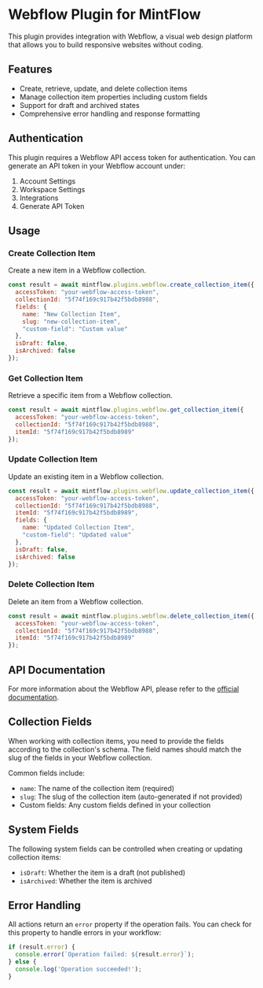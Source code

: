 # Webflow Plugin for MintFlow

This plugin provides integration with Webflow, a visual web design platform that allows you to build responsive websites without coding.

## Features

- Create, retrieve, update, and delete collection items
- Manage collection item properties including custom fields
- Support for draft and archived states
- Comprehensive error handling and response formatting

## Authentication

This plugin requires a Webflow API access token for authentication. You can generate an API token in your Webflow account under:

1. Account Settings
2. Workspace Settings
3. Integrations
4. Generate API Token

## Usage

### Create Collection Item

Create a new item in a Webflow collection.

```javascript
const result = await mintflow.plugins.webflow.create_collection_item({
  accessToken: "your-webflow-access-token",
  collectionId: "5f74f169c917b42f5bdb8988",
  fields: {
    name: "New Collection Item",
    slug: "new-collection-item",
    "custom-field": "Custom value"
  },
  isDraft: false,
  isArchived: false
});
```

### Get Collection Item

Retrieve a specific item from a Webflow collection.

```javascript
const result = await mintflow.plugins.webflow.get_collection_item({
  accessToken: "your-webflow-access-token",
  collectionId: "5f74f169c917b42f5bdb8988",
  itemId: "5f74f169c917b42f5bdb8989"
});
```

### Update Collection Item

Update an existing item in a Webflow collection.

```javascript
const result = await mintflow.plugins.webflow.update_collection_item({
  accessToken: "your-webflow-access-token",
  collectionId: "5f74f169c917b42f5bdb8988",
  itemId: "5f74f169c917b42f5bdb8989",
  fields: {
    name: "Updated Collection Item",
    "custom-field": "Updated value"
  },
  isDraft: false,
  isArchived: false
});
```

### Delete Collection Item

Delete an item from a Webflow collection.

```javascript
const result = await mintflow.plugins.webflow.delete_collection_item({
  accessToken: "your-webflow-access-token",
  collectionId: "5f74f169c917b42f5bdb8988",
  itemId: "5f74f169c917b42f5bdb8989"
});
```

## API Documentation

For more information about the Webflow API, please refer to the [official documentation](https://developers.webflow.com/).

## Collection Fields

When working with collection items, you need to provide the fields according to the collection's schema. The field names should match the slug of the fields in your Webflow collection.

Common fields include:

- `name`: The name of the collection item (required)
- `slug`: The slug of the collection item (auto-generated if not provided)
- Custom fields: Any custom fields defined in your collection

## System Fields

The following system fields can be controlled when creating or updating collection items:

- `isDraft`: Whether the item is a draft (not published)
- `isArchived`: Whether the item is archived

## Error Handling

All actions return an `error` property if the operation fails. You can check for this property to handle errors in your workflow:

```javascript
if (result.error) {
  console.error(`Operation failed: ${result.error}`);
} else {
  console.log('Operation succeeded!');
}
